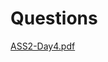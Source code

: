 # Questions

[ASS2-Day4.pdf](https://github.com/SayanBan/OOP-Java-Assignments/files/5187028/ASS2-Day4.pdf)
